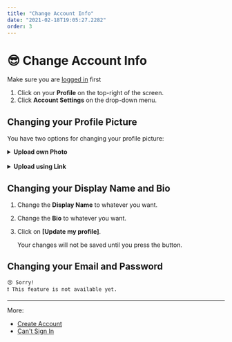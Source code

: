 ```yaml
---
title: "Change Account Info"
date: "2021-02-18T19:05:27.2282"
order: 3
---
```


# 😎 Change Account Info

Make sure you are [logged in](/manual/LoggingIn) first

1. Click on your **Profile** on the top-right of the screen.
2. Click **Account Settings** on the drop-down menu.

## Changing your Profile Picture

You have two options for changing your profile picture:

<!-- - [Upload own Photo](#upload_own_photo) - you can upload a file from your device and into our database.
- [Upload using Link](#upload_using_link) - you can get an "image" link from the internet and paste it. -->

<details>
   <summary><b>Upload own Photo</b></summary>
   
   You can upload a file from your device and into our database.

   <ol>
      <li>Click on <b>[Upload own Photo]</b></li>
      <li>Choose a photo you want from the files on your device.</li>
      <li>Once the photo is uploaded, your profile picture is updated. No need to press Update my profile.</li>
   </ol>

</details>

<br />

<details>
   <summary><b>Upload using Link</b></summary>
   
   You can get an "image" link from the internet and simply paste it on our site!
   
   <ol>
      <li>Copy an image link from the internet <i>(.jpg, .png, etc.)</i></li>
      <li>Click on <b>[Upload using Link]</b></li>
      <li>Paste the link you copied and press <b>[Save]</b></li>
      <li>Press <b>[Update my profile]</b>, otherwise your changes will not be saved.</li>
   </ol>
</details>

<!-- ### <a name="upload_own_photo" style={{textDecoration: "none"}}>Upload own Photo</a> -->

<!-- ### <a name="upload_using_link" style={{textDecoration: "none"}}>Upload using Link</a> -->

## Changing your Display Name and Bio

1.  Change the **Display Name** to whatever you want.
2.  Change the **Bio** to whatever you want.
3.  Click on **[Update my profile]**.

    Your changes will not be saved until you press the button.

## Changing your Email and Password

```
😢 Sorry!
❗ This feature is not available yet.
```

---

More:

- [Create Account](/manual/CreateAccount)
- [Can't Sign In](/manual/CantSignIn)
